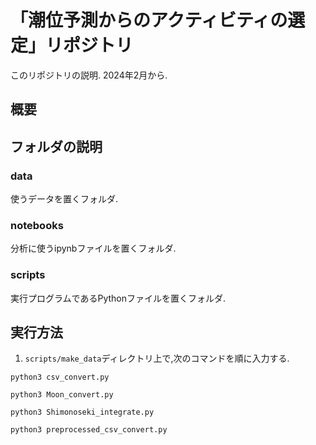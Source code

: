 # 「潮位予測からのアクティビティの選定」リポジトリ
このリポジトリの説明.
2024年2月から.

## 概要

## フォルダの説明
### data
使うデータを置くフォルダ.

### notebooks
分析に使うipynbファイルを置くフォルダ.

### scripts
実行プログラムであるPythonファイルを置くフォルダ.

## 実行方法
1. `scripts/make_data`ディレクトリ上で,次のコマンドを順に入力する.
  ~~~
  python3 csv_convert.py
  ~~~
  ~~~
  python3 Moon_convert.py
  ~~~
  ~~~
  python3 Shimonoseki_integrate.py
  ~~~
  ~~~
  python3 preprocessed_csv_convert.py
  ~~~